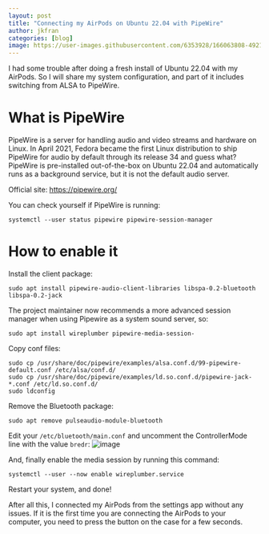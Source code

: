 ```yaml
---
layout: post
title: "Connecting my AirPods on Ubuntu 22.04 with PipeWire"
author: jkfran
categories: [blog]
image: https://user-images.githubusercontent.com/6353928/166063808-49214484-38ec-4d42-8e92-45c45a1b5a38.png
---
```


I had some trouble after doing a fresh install of Ubuntu 22.04 with my AirPods. So I will share my system configuration, and part of it includes switching from ALSA to PipeWire.


# What is PipeWire

PipeWire is a server for handling audio and video streams and hardware on Linux. In April 2021, Fedora became the first Linux distribution to ship PipeWire for audio by default through its release 34 and guess what? PipeWire is pre-installed out-of-the-box on Ubuntu 22.04 and automatically runs as a background service, but it is not the default audio server.

Official site: https://pipewire.org/

You can check yourself if PipeWire is running:
```
systemctl --user status pipewire pipewire-session-manager
```

# How to enable it

Install the client package:
```
sudo apt install pipewire-audio-client-libraries libspa-0.2-bluetooth libspa-0.2-jack
```

The project maintainer now recommends a more advanced session manager when using Pipewire as a system sound server, so:
```
sudo apt install wireplumber pipewire-media-session-
```

Copy conf files:
```
sudo cp /usr/share/doc/pipewire/examples/alsa.conf.d/99-pipewire-default.conf /etc/alsa/conf.d/
sudo cp /usr/share/doc/pipewire/examples/ld.so.conf.d/pipewire-jack-*.conf /etc/ld.so.conf.d/
sudo ldconfig
```

Remove the Bluetooth package:
```
sudo apt remove pulseaudio-module-bluetooth
```

Edit your `/etc/bluetooth/main.conf` and uncomment the ControllerMode line with the value `bredr`:
![image](https://user-images.githubusercontent.com/6353928/166062425-b0cf16cb-3989-456b-8f2d-85b54309cfec.png)


And, finally enable the media session by running this command:
```
systemctl --user --now enable wireplumber.service
```

Restart your system, and done!

After all this, I connected my AirPods from the settings app without any issues. If it is the first time you are connecting the AirPods to your computer, you need to press the button on the case for a few seconds.
